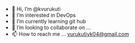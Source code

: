 - 👋 Hi, I’m @kvurukuti
- 👀 I’m interested in DevOps
- 🌱 I’m currently learning git hub
- 💞️ I’m looking to collaborate on ...
- 📫 How to reach me ... vurukutiyk04@gmail.com

<!---
kvurukuti/kvurukuti is a ✨ special ✨ repository because its `README.md` (this file) appears on your GitHub profile.
You can click the Preview link to take a look at your changes.
--->
